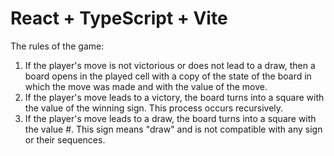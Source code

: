 # React + TypeScript + Vite

The rules of the game:
1. If the player's move is not victorious or does not lead to a draw, then a board opens in the played cell with a copy of the state of the board in which the move was made and with the value of the move.
2. If the player's move leads to a victory, the board turns into a square with the value of the winning sign. This process occurs recursively.
3. If the player's move leads to a draw, the board turns into a square with the value #. This sign means "draw" and is not compatible with any sign or their sequences.

